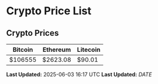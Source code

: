 # Crypto Price List

## Crypto Prices
| Bitcoin | Ethereum | Litecoin |
| ------- | -------- | -------- |
| $106555 | $2623.08 | $90.01 |
**Last Updated:** 2025-06-03 16:17 UTC
**Last Updated:** $DATE$
